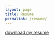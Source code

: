 ```yaml
---
layout: page
title: Resume
permalink: /resume/
---
```


[download my resume][download my resume]

[download my resume]:/assets/Satyawan-Jangra-v2.1.pdf
